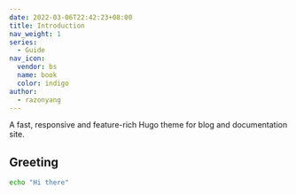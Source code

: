 ```yaml
---
date: 2022-03-06T22:42:23+08:00
title: Introduction
nav_weight: 1
series:
  - Guide
nav_icon:
  vendor: bs
  name: book
  color: indigo
author:
  - razonyang
---
```


A fast, responsive and feature-rich Hugo theme for blog and documentation site.

<!--more-->

## Greeting

```sh
echo "Hi there"
```
